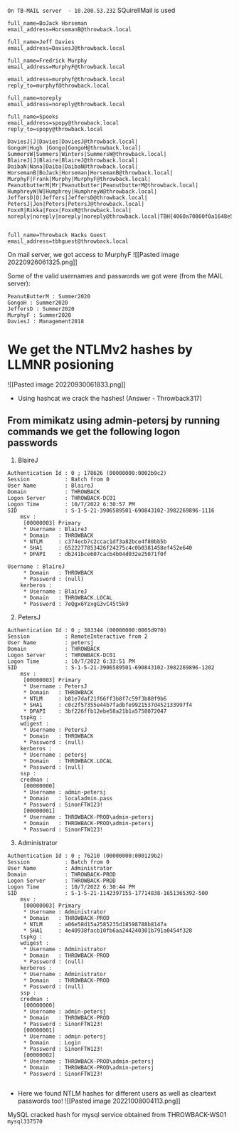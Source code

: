 `On TB-MAIL server  - 10.200.53.232`  SQuirellMail is used 
```
full_name=BoJack Horseman
email_address=HorsemanB@throwback.local

full_name=Jeff Davies
email_address=DaviesJ@throwback.local

full_name=Fredrick Murphy
email_address=MurphyF@throwback.local

email_address=murphyf@throwback.local
reply_to=murphyf@throwback.local

full_name=noreply
email_address=noreply@throwback.local

full_name=Spooks
email_address=spopy@throwback.local
reply_to=spopy@throwback.local

DaviesJ|J|Davies|DaviesJ@throwback.local|
GongoH|Hugh |Gongo|GongoH@throwback.local|
SummersW|Summers|Winters|SummersW@throwback.local|
BlaireJ|J|Blaire|BlaireJ@throwback.local|
DaibaN|Nana|Daiba|DaibaN@throwback.local|
HorsemanB|BoJack|Horseman|HorsemanB@throwback.local|
MurphyF|Frank|Murphy|MurphyF@throwback.local|
PeanutbutterM|Mr|Peanutbutter|PeanutbutterM@throwback.local|
HumphreyW|W|Humphrey|HumphreyW@throwback.local|
JeffersD|D|Jeffers|JeffersD@throwback.local|
PetersJ|Jon|Peters|PetersJ@throwback.local|
FoxxR|Rikka|Foxx|FoxxR@throwback.local|
noreply|noreply|noreply|noreply@throwback.local|TBH{4060a70860f0a1648e5a991de1739888}


full_name=Throwback Hacks Guest
email_address=tbhguest@throwback.local
```


On mail server, we got access to MurphyF
![[Pasted image 20220926061325.png]]


Some of the valid usernames and passwords we got were (from the MAIL server):
```
PeanutButterM : Summer2020
GongoH : Summer2020
JeffersD : Summer2020
MurphyF : Summer2020
DaviesJ : Management2018
```


# We get the NTLMv2 hashes by LLMNR posioning
![[Pasted image 20220930061833.png]]
- Using hashcat we crack the hashes! (Answer - Throwback317)


## From mimikatz using admin-petersj by running commands we get the following logon passwords

1. BlaireJ
```
Authentication Id : 0 ; 178626 (00000000:0002b9c2)
Session           : Batch from 0
User Name         : BlaireJ
Domain            : THROWBACK
Logon Server      : THROWBACK-DC01
Logon Time        : 10/7/2022 6:30:57 PM
SID               : S-1-5-21-3906589501-690843102-3982269896-1116
	msv :	
	 [00000003] Primary
	 * Username : BlaireJ
	 * Domain   : THROWBACK
	 * NTLM     : c374ecb7c2ccac1df3a82bce4f80bb5b
	 * SHA1     : 6522277853426f24275c4c0b0381458ef452e640
	 * DPAPI    : db241bce607cacb4b04d032e25071f0f

Username : BlaireJ
	 * Domain   : THROWBACK
	 * Password : (null)
	kerberos :	
	 * Username : BlaireJ
	 * Domain   : THROWBACK.LOCAL
	 * Password : 7eQgx6YzxgG3vC45t5k9

```

2. PetersJ
```
Authentication Id : 0 ; 383344 (00000000:0005d970)
Session           : RemoteInteractive from 2
User Name         : petersj
Domain            : THROWBACK
Logon Server      : THROWBACK-DC01
Logon Time        : 10/7/2022 6:33:51 PM
SID               : S-1-5-21-3906589501-690843102-3982269896-1202
	msv :	
	 [00000003] Primary
	 * Username : PetersJ
	 * Domain   : THROWBACK
	 * NTLM     : b81e7daf21f66ff3b8f7c59f3b88f9b6
	 * SHA1     : c0c2f57355e44b7fadbfe9921537d452133997f4
	 * DPAPI    : 3bf226ffb12ebe58a21b1a5758072047
	tspkg :	
	wdigest :	
	 * Username : PetersJ
	 * Domain   : THROWBACK
	 * Password : (null)
	kerberos :	
	 * Username : petersj
	 * Domain   : THROWBACK.LOCAL
	 * Password : (null)
	ssp :	
	credman :	
	 [00000000]
	 * Username : admin-petersj
	 * Domain   : localadmin.pass
	 * Password : SinonFTW123!
	 [00000001]
	 * Username : THROWBACK-PROD\admin-petersj
	 * Domain   : THROWBACK-PROD\admin-petersj
	 * Password : SinonFTW123!
```

3. Administrator
```
Authentication Id : 0 ; 76210 (00000000:000129b2)
Session           : Batch from 0
User Name         : Administrator
Domain            : THROWBACK-PROD
Logon Server      : THROWBACK-PROD
Logon Time        : 10/7/2022 6:30:44 PM
SID               : S-1-5-21-1142397155-17714838-1651365392-500
	msv :	
	 [00000003] Primary
	 * Username : Administrator
	 * Domain   : THROWBACK-PROD
	 * NTLM     : a06e58d15a2585235d18598788b8147a
	 * SHA1     : 4e40938facb10fb6aa244240301b791a0454f328
	tspkg :	
	wdigest :	
	 * Username : Administrator
	 * Domain   : THROWBACK-PROD
	 * Password : (null)
	kerberos :	
	 * Username : Administrator
	 * Domain   : THROWBACK-PROD
	 * Password : (null)
	ssp :	
	credman :	
	 [00000000]
	 * Username : admin-petersj
	 * Domain   : THROWBACK-PROD
	 * Password : SinonFTW123!
	 [00000001]
	 * Username : admin-petersj
	 * Domain   : Login
	 * Password : SinonFTW123!
	 [00000002]
	 * Username : THROWBACK-PROD\admin-petersj
	 * Domain   : THROWBACK-PROD\admin-petersj
	 * Password : SinonFTW123!


```

- Here we found NTLM hashes for different users as well as cleartext passwords too!
![[Pasted image 20221008004113.png]]

MySQL cracked hash for mysql service obtained from THROWBACK-WS01
``mysql337570``
